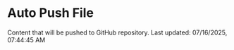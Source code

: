 # Auto Push File

Content that will be pushed to GitHub repository.
Last updated: 07/16/2025, 07:44:45 AM